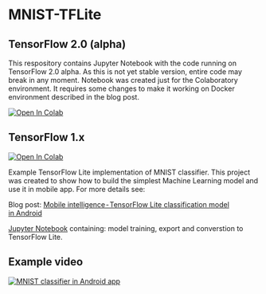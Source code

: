 # MNIST-TFLite

## TensorFlow 2.0 (alpha)

This respository contains Jupyter Notebook with the code running on TensorFlow 2.0 alpha. As this is not yet stable version, entire code may break in any moment. Notebook was created just for the Colaboratory environment. It requires some changes to make it working on Docker environment described in the blog post.

[![Open In Colab](https://colab.research.google.com/assets/colab-badge.svg)](https://colab.research.google.com/github/frogermcs/MNIST-TFLite/blob/master/notebooks/MNIST_TF2_Colab.ipynb)

## TensorFlow 1.x

[![Open In Colab](https://colab.research.google.com/assets/colab-badge.svg)](https://colab.research.google.com/github/frogermcs/MNIST-TFLite/blob/master/notebooks/MNIST.ipynb)

Example TensorFlow Lite implementation of MNIST classifier. This project was created to show how to build the simplest Machine Learning model and use it in mobile app. For more details see:

Blog post: [Mobile intelligence - TensorFlow Lite classification model in Android](https://thinkmobile.dev/mobile-intelligence-tensorflow-lite-classification-on-android/)

[Jupyter Notebook](https://github.com/frogermcs/MNIST-TFLite/blob/master/notebooks/MNIST.ipynb) containing: model training, export and converstion to TensorFlow Lite.

## Example video

[![MNIST classifier in Android app](https://img.youtube.com/vi/wouOS6CmIn8/0.jpg)](https://www.youtube.com/watch?wouOS6CmIn8)
